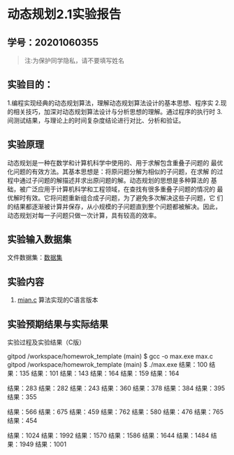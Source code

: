 # 动态规划2.1实验报告

## 学号：20201060355

>注:为保护同学隐私，请不要填写姓名

## 实验目的：

1.编程实现经典的动态规划算法，理解动态规划算法设计的基本思想、程序实
2.现的相关技巧，加深对动态规划算法设计与分析思想的理解。通过程序的执行时
3.间测试结果，与理论上的时间复杂度结论进行对比、分析和验证。

## 实验原理

动态规划是一种在数学和计算机科学中使用的、用于求解包含重叠子问题的
最优化问题的有效方法。其基本思想是：将原问题分解为相似的子问题，在求解
的过程中通过子问题的解描述并求出原问题的解。动态规划的思想是多种算法的
基础，被广泛应用于计算机科学和工程领域，在查找有很多重叠子问题的情况的
最优解时有效。它将问题重新组合成子问题，为了避免多次解决这些子问题，它
们的结果都逐渐被计算并保存，从小规模的子问题直到整个问题都被解决。因此，
动态规划对每一子问题只做一次计算，具有较高的效率。


## 实验输入数据集
 
文件数据集：[数据集](./data/list.txt)

## 实验内容

1. [mian.c](Experiment_2/2_1_main.c) 算法实现的C语言版本

## 实验预期结果与实际结果


实验过程及实验结果（C版）

gitpod /workspace/homewrok_template (main) $ gcc -o max.exe max.c
gitpod /workspace/homewrok_template (main) $ ./max.exe 
结果：100
结果：135
结果：101
结果：143
结果：164
结果：159
结果：164

结果：283
结果：282
结果：243
结果：360
结果：378
结果：384
结果：395
结果：355

结果：566
结果：675
结果：459
结果：762
结果：580
结果：476
结果：765
结果：454

结果：1024
结果：1992
结果：1570
结果：1586
结果：1644
结果：1484
结果：1949
结果：1001